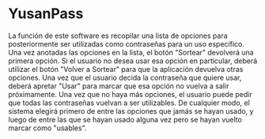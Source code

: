 # YusanPass
La función de este software es recopilar una lista de opciones para posteriormente ser utilizadas como contraseñas para un uso específico. Una vez anotadas las opciones en la lista, el botón "Sortear" devolverá una primera opción. Si el usuario no desea usar esa opción en particular, deberá utilizar el botón "Volver a Sortear" para que la aplicación devuelva otras opciones. Una vez que el usuario decida la contraseña que quiere usar, deberá apretar "Usar" para marcar que esa opción no vuelva a salir próximamente. Una vez que no haya más opciones, el usuario puede pedir que todas las contraseñas vuelvan a ser utilizables. De cualquier modo, el sistema elegirá primero de entre las opciones que jamás se hayan usado, y luego de entre las que se hayan usado alguna vez pero se hayan vuelto marcar como "usables".
